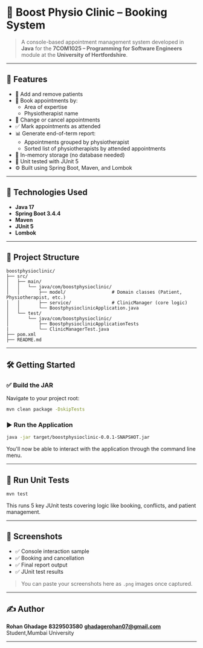 # 🏥 Boost Physio Clinic – Booking System

> A console-based appointment management system developed in **Java** for the **7COM1025 – Programming for Software Engineers** module at the **University of Hertfordshire**.

---

## 🚀 Features

- 📇 Add and remove patients
- 📆 Book appointments by:
  - Area of expertise
  - Physiotherapist name
- 🔄 Change or cancel appointments
- ✅ Mark appointments as attended
- 📊 Generate end-of-term report:
  - Appointments grouped by physiotherapist
  - Sorted list of physiotherapists by attended appointments
- 🧠 In-memory storage (no database needed)
- 🧪 Unit tested with JUnit 5
- ⚙️ Built using Spring Boot, Maven, and Lombok

---

## 🧱 Technologies Used

- **Java 17**
- **Spring Boot 3.4.4**
- **Maven**
- **JUnit 5**
- **Lombok**

---

## 📁 Project Structure

```
boostphysioclinic/
├── src/
│   ├── main/
│   │   └── java/com/boostphysioclinic/
│   │       ├── model/                 # Domain classes (Patient, Physiotherapist, etc.)
│   │       ├── service/               # ClinicManager (core logic)
│   │       └── BoostphysioclinicApplication.java
│   └── test/
│       └── java/com/boostphysioclinic/
│           ├── BoostphysioclinicApplicationTests 
|           └── ClinicManagerTest.java
├── pom.xml
├── README.md
```

---

## 🛠️ Getting Started

### ✅ Build the JAR

Navigate to your project root:

```bash
mvn clean package -DskipTests
```

### ▶️ Run the Application

```bash
java -jar target/boostphysioclinic-0.0.1-SNAPSHOT.jar
```

You'll now be able to interact with the application through the command line menu.

---

## 🧪 Run Unit Tests

```bash
mvn test
```

This runs 5 key JUnit tests covering logic like booking, conflicts, and patient management.

---

## 📸 Screenshots

- ✅ Console interaction sample
- ✅ Booking and cancellation
- ✅ Final report output
- ✅ JUnit test results

> You can paste your screenshots here as `.png` images once captured.

---

## ✍️ Author

**Rohan Ghadage**
**8329503580**
**ghadagerohan07@gmail.com**
Student,Mumbai University

---
